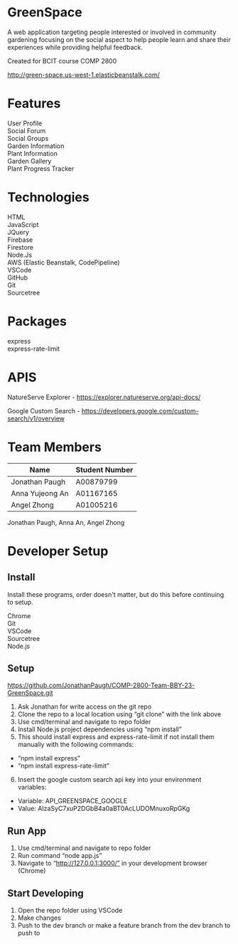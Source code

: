 # GreenSpace

A web application targeting people interested or involved in community gardening focusing on the social aspect to help people learn and share their experiences while providing helpful feedback.

Created for BCIT course COMP 2800

http://green-space.us-west-1.elasticbeanstalk.com/

# Features #

User Profile\
Social Forum\
Social Groups\
Garden Information\
Plant Information\
Garden Gallery\
Plant Progress Tracker

# Technologies #

HTML\
JavaScript\
JQuery\
Firebase\
Firestore\
Node.Js\
AWS (Elastic Beanstalk, CodePipeline)\
VSCode\
GitHub\
Git\
Sourcetree

# Packages #

express\
express-rate-limit

# APIS #

NatureServe Explorer - https://explorer.natureserve.org/api-docs/

Google Custom Search - https://developers.google.com/custom-search/v1/overview

# Team Members #

| Name            | Student Number |
|-----------------|----------------|
| Jonathan Paugh  | A00879799      |
| Anna Yujeong An | A01167165      |
| Angel Zhong     | A01005216      |

Jonathan Paugh, Anna An, Angel Zhong

# Developer Setup #

## Install ##
Install these programs, order doesn't matter, but do this before continuing to setup.

Chrome\
Git\
VSCode\
Sourcetree\
Node.js

## Setup ##

https://github.com/JonathanPaugh/COMP-2800-Team-BBY-23-GreenSpace.git

1. Ask Jonathan for write access on the git repo
2. Clone the repo to a local location using “git clone” with the link above
3. Use cmd/terminal and navigate to repo folder
4. Install Node.js project dependencies using “npm install”
5. This should install express and express-rate-limit if not install them manually with the following commands:
  * “npm install express”
  * “npm install express-rate-limit”

6. Insert the google custom search api key into your environment variables:
  * Variable: API_GREENSPACE_GOOGLE
  * Value: AIzaSyC7xuP2DGbB4a0aBT0AcLUDOMnuxoRpGKg

## Run App ##

1. Use cmd/terminal and navigate to repo folder
2. Run command “node app.js”
3. Navigate to “http://127.0.0.1:3000/” in your development browser (Chrome)

## Start Developing ##

1. Open the repo folder using VSCode
2. Make changes
3. Push to the dev branch or make a feature branch from the dev branch to push to 

